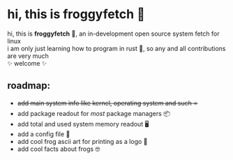 # hi, this is froggyfetch :frog:

hi, this is **froggyfetch** :frog:, an in-development open source system fetch for linux\
i am only just learning how to program in rust :crab:, so any and all contributions are very much\
:sparkles: welcome :sparkles: 

**roadmap:**
-
- ~~add main system info like kernel, operating system and such :star:~~
- add package readout for *most* package managers :package:
- add total and used system memory readout :desktop_computer:
- add a config file :memo:
- add cool frog ascii art for printing as a logo :frog:
- add cool facts about frogs :nerd_face: 
